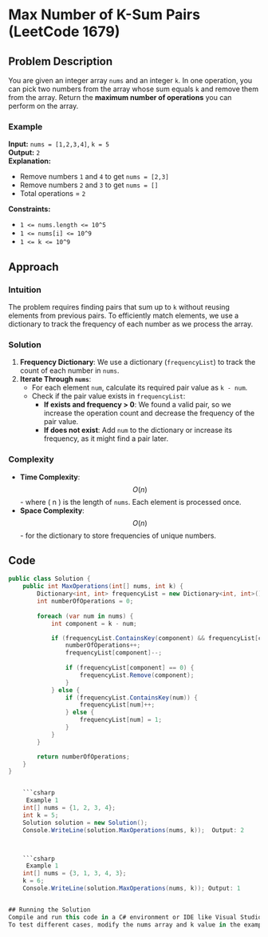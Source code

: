 # Max Number of K-Sum Pairs (LeetCode 1679)

## Problem Description
You are given an integer array `nums` and an integer `k`. In one operation, you can pick two numbers from the array whose sum equals `k` and remove them from the array. Return the **maximum number of operations** you can perform on the array.

### Example
**Input:** `nums = [1,2,3,4]`, `k = 5`  
**Output:** `2`  
**Explanation:** 
- Remove numbers `1` and `4` to get `nums = [2,3]`
- Remove numbers `2` and `3` to get `nums = []`
- Total operations = `2`

**Constraints:**
- `1 <= nums.length <= 10^5`
- `1 <= nums[i] <= 10^9`
- `1 <= k <= 10^9`

## Approach

### Intuition
The problem requires finding pairs that sum up to `k` without reusing elements from previous pairs. To efficiently match elements, we use a dictionary to track the frequency of each number as we process the array.

### Solution
1. **Frequency Dictionary**: We use a dictionary (`frequencyList`) to track the count of each number in `nums`.
2. **Iterate Through `nums`**:
   - For each element `num`, calculate its required pair value as `k - num`.
   - Check if the pair value exists in `frequencyList`:
     - **If exists and frequency > 0**: We found a valid pair, so we increase the operation count and decrease the frequency of the pair value.
     - **If does not exist**: Add `num` to the dictionary or increase its frequency, as it might find a pair later.

### Complexity
- **Time Complexity**: $$O(n)$$ - where \( n \) is the length of `nums`. Each element is processed once.
- **Space Complexity**: $$O(n)$$ - for the dictionary to store frequencies of unique numbers.

## Code

```csharp
public class Solution {
    public int MaxOperations(int[] nums, int k) {
        Dictionary<int, int> frequencyList = new Dictionary<int, int>();
        int numberOfOperations = 0;
        
        foreach (var num in nums) {
            int component = k - num;

            if (frequencyList.ContainsKey(component) && frequencyList[component] > 0) {
                numberOfOperations++;
                frequencyList[component]--;
                
                if (frequencyList[component] == 0) {
                    frequencyList.Remove(component);
                }
            } else {
                if (frequencyList.ContainsKey(num)) {
                    frequencyList[num]++;
                } else {
                    frequencyList[num] = 1;
                }
            }
        }

        return numberOfOperations;
    }
}


	```csharp
     Example 1
    int[] nums = {1, 2, 3, 4};
    int k = 5;
    Solution solution = new Solution();
    Console.WriteLine(solution.MaxOperations(nums, k));  Output: 2



	```csharp
     Example 1
  	int[] nums = {3, 1, 3, 4, 3};
  	k = 6;
  	Console.WriteLine(solution.MaxOperations(nums, k)); Output: 1


## Running the Solution
Compile and run this code in a C# environment or IDE like Visual Studio.
To test different cases, modify the nums array and k value in the example code above.
